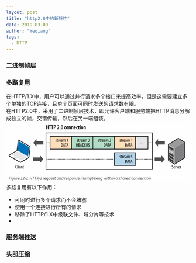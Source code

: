 ```yaml
---
layout: post
title: "http2.0中的新特性"
date: 2019-03-09
author: "Yeqiang"
tags:
  - HTTP
---
```


### 二进制帧层

### 多路复用
在HTTP/1.X中，用户可以通过并行请求多个接口来提高效率，但是这需要建立多个单独的TCP连接，且单个页面可同时发送的请求数有限。  
在HTTP2.0中，采用了二进制帧层技术，即允许客户端和服务端把HTTP消息分解成独立的帧，交错传输，然后在另一端组装。
![](/img/http2-1.jpg)
多路复用有以下作用：
 - 可同时进行多个请求而不会堵塞
 - 使用一个连接进行所有的请求
 - 移除了HTTP/1.X中级联文件、域分片等技术
 - 
### 服务端推送

### 头部压缩

